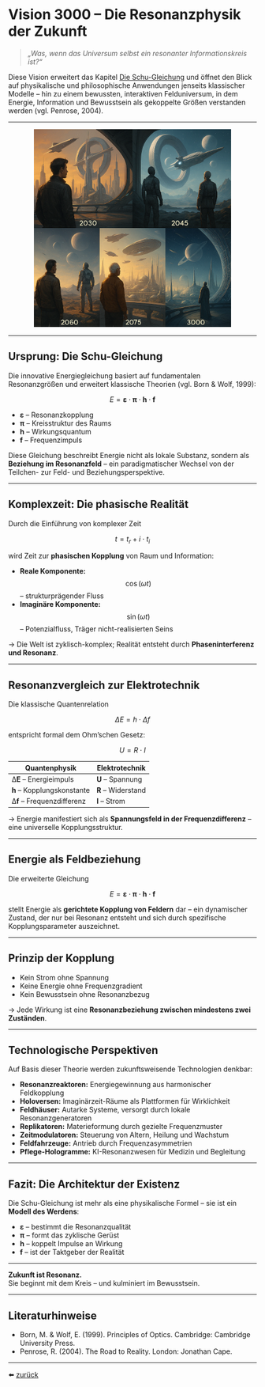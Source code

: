 # Vision 3000 – Die Resonanzphysik der Zukunft

> *„Was, wenn das Universum selbst ein resonanter Informationskreis ist?“*

Diese Vision erweitert das Kapitel [Die Schu-Gleichung](../../fakten/docs/mathematik/schu_gleichung.md) und öffnet den Blick auf physikalische und philosophische Anwendungen jenseits klassischer Modelle – hin zu einem bewussten, interaktiven Felduniversum, in dem Energie, Information und Bewusstsein als gekoppelte Größen verstanden werden (vgl. Penrose, 2004).

---

<p align="center">
  <img src="../bilder/vision3000.png" alt="vision3000" width="400"/>
</p>

---

## Ursprung: Die Schu-Gleichung

Die innovative Energiegleichung basiert auf fundamentalen Resonanzgrößen und erweitert klassische Theorien (vgl. Born & Wolf, 1999):

$$
E = \boldsymbol{\varepsilon} \cdot \boldsymbol{\pi} \cdot \boldsymbol{h} \cdot \mathbf{f}
$$

- **ε** – Resonanzkopplung  
- **π** – Kreisstruktur des Raums  
- **h** – Wirkungsquantum  
- **f** – Frequenzimpuls

Diese Gleichung beschreibt Energie nicht als lokale Substanz, sondern als **Beziehung im Resonanzfeld** – ein paradigmatischer Wechsel von der Teilchen- zur Feld- und Beziehungsperspektive.

---

## Komplexzeit: Die phasische Realität

Durch die Einführung von komplexer Zeit

$$
t = t_r + i \cdot t_i
$$

wird Zeit zur **phasischen Kopplung** von Raum und Information:

- **Reale Komponente:** $$\cos(\omega t)$$ – strukturprägender Fluss  
- **Imaginäre Komponente:** $$\sin(\omega t)$$ – Potenzialfluss, Träger nicht-realisierten Seins

→ Die Welt ist zyklisch-komplex; Realität entsteht durch **Phaseninterferenz und Resonanz**.

---

## Resonanzvergleich zur Elektrotechnik

Die klassische Quantenrelation

$$
\Delta E = h \cdot \Delta f
$$

entspricht formal dem Ohm’schen Gesetz:

$$
U = R \cdot I
$$

| Quantenphysik      | Elektrotechnik    |
|--------------------|------------------|
| Δ**E** – Energieimpuls       | **U** – Spannung       |
| **h** – Kopplungskonstante   | **R** – Widerstand     |
| Δ**f** – Frequenzdifferenz   | **I** – Strom          |

→ Energie manifestiert sich als **Spannungsfeld in der Frequenzdifferenz** – eine universelle Kopplungsstruktur.

---

## Energie als Feldbeziehung

Die erweiterte Gleichung

$$
E = \boldsymbol{\varepsilon} \cdot \boldsymbol{\pi}  \cdot \boldsymbol{h} \cdot \mathbf{f}
$$

stellt Energie als **gerichtete Kopplung von Feldern** dar – ein dynamischer Zustand, der nur bei Resonanz entsteht und sich durch spezifische Kopplungsparameter auszeichnet.

---

## Prinzip der Kopplung

- Kein Strom ohne Spannung  
- Keine Energie ohne Frequenzgradient  
- Kein Bewusstsein ohne Resonanzbezug  

→ Jede Wirkung ist eine **Resonanzbeziehung zwischen mindestens zwei Zuständen**.

---

## Technologische Perspektiven

Auf Basis dieser Theorie werden zukunftsweisende Technologien denkbar:

- **Resonanzreaktoren:** Energiegewinnung aus harmonischer Feldkopplung  
- **Holoversen:** Imaginärzeit-Räume als Plattformen für Wirklichkeit  
- **Feldhäuser:** Autarke Systeme, versorgt durch lokale Resonanzgeneratoren  
- **Replikatoren:** Materieformung durch gezielte Frequenzmuster  
- **Zeitmodulatoren:** Steuerung von Altern, Heilung und Wachstum  
- **Feldfahrzeuge:** Antrieb durch Frequenzasymmetrien  
- **Pflege-Hologramme:** KI-Resonanzwesen für Medizin und Begleitung

---

## Fazit: Die Architektur der Existenz

Die Schu-Gleichung ist mehr als eine physikalische Formel – sie ist ein **Modell des Werdens**:

- **ε** – bestimmt die Resonanzqualität  
- **π** – formt das zyklische Gerüst  
- **h** – koppelt Impulse an Wirkung  
- **f** – ist der Taktgeber der Realität  

---

**Zukunft ist Resonanz.**  
Sie beginnt mit dem Kreis – und kulminiert im Bewusstsein.

---

## Literaturhinweise

- Born, M. & Wolf, E. (1999). Principles of Optics. Cambridge: Cambridge University Press.
- Penrose, R. (2004). The Road to Reality. London: Jonathan Cape.

---

⬅️ [zurück](../../README.md)